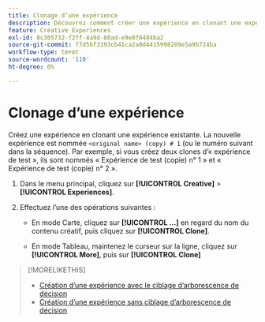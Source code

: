 ```yaml
---
title: Clonage d’une expérience
description: Découvrez comment créer une expérience en clonant une expérience existante.
feature: Creative Experiences
exl-id: 8c305732-f2ff-4a9d-80ad-e9e0f6484ba2
source-git-commit: f7d5bf3193cb41ca2a0d4415998209e5a9b724ba
workflow-type: tm+mt
source-wordcount: '110'
ht-degree: 0%

---
```


# Clonage d’une expérience

<!-- "Duplicate" like for creatives and bundles? If we change this, change text throughout -->

Créez une expérience en clonant une expérience existante. La nouvelle expérience est nommée `<original name> (copy) # 1` (ou le numéro suivant dans la séquence). Par exemple, si vous créez deux clones d’« expérience de test », ils sont nommés « Expérience de test (copie) n° 1 » et « Expérience de test (copie) n° 2 ».

1. Dans le menu principal, cliquez sur **[!UICONTROL Creative]** > **[!UICONTROL Experiences]**.

1. Effectuez l’une des opérations suivantes :

   * En mode Carte, cliquez sur **[!UICONTROL ...]** en regard du nom du contenu créatif, puis cliquez sur **[!UICONTROL Clone]**.

   * En mode Tableau, maintenez le curseur sur la ligne, cliquez sur **[!UICONTROL More]**, puis sur **[!UICONTROL Clone]**

>[!MORELIKETHIS]
>
>* [Création d’une expérience avec le ciblage d’arborescence de décision](experience-create-targeting.md)
>* [Création d’une expérience sans ciblage d’arborescence de décision](experience-create-no-targeting.md)
